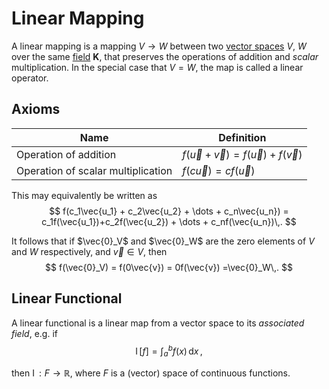 Linear Mapping
==============
A linear mapping is a mapping $V\rightarrow W$ between two [vector spaces](vector-space.md) $V$, $W$ over the same [field](../field.md) $\bm{K}$, that preserves the operations of addition and _scalar_ multiplication. In the special case that $V=W$, the map is called a linear operator.

Axioms
------
| Name                               	| Definition                                     	|
|------------------------------------	|------------------------------------------------	|
| Operation of addition              	| $f(\vec{u}+\vec{v}) = f(\vec{u}) + f(\vec{v})$ 	|
| Operation of scalar multiplication 	| $f(c\vec{u}) = cf(\vec{u})$                    	|

This may equivalently be written as 
$$
    f(c_1\vec{u_1} + c_2\vec{u_2} + \dots + c_n\vec{u_n}) = c_1f(\vec{u_1})+c_2f(\vec{u_2}) + \dots + c_nf(\vec{u_n})\,.
$$

It follows that if $\vec{0}_V$ and $\vec{0}_W$ are the zero elements of $V$ and $W$ respectively, and $\vec{v}\in V$, then 
$$
    f(\vec{0}_V) = f(0\vec{v}) = 0f(\vec{v}) =\vec{0}_W\,.
$$

Linear Functional
-----------------
A linear functional is a linear map from a vector space to its _associated field_, e.g. if $$\operatorname{I}\mathopen{}\big[f\big]\mathclose{}=\int_a^bf(x)\,\mathrm{d}x\,,$$

then $\operatorname{I}: F\rightarrow \mathbb {R}$, where $F$ is a (vector) space of continuous functions.
